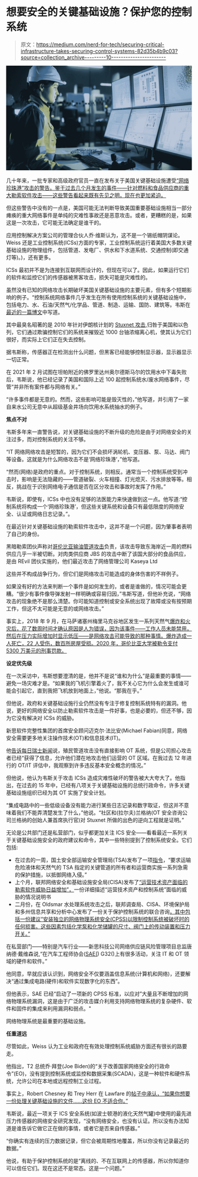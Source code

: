 # 想要安全的关键基础设施？保护您的控制系统

> 原文：<https://medium.com/nerd-for-tech/securing-critical-infrastructure-takes-securing-control-systems-82d35b4b9c03?source=collection_archive---------10----------------------->

![](img/a65e0353a1083ad1f7e036e6fb4d2c2a.png)

几十年来，一批专家和高级政府官员一直在发布关于美国关键基础设施遭受[“网络珍珠港”攻击的警告。鉴于过去几个月发生的事件——针对燃料和食品供应商的重大勒索软件攻击——这些警告看起来既有先见之明，现在也更加紧迫。](https://www.nytimes.com/2012/10/12/world/panetta-warns-of-dire-threat-of-cyberattack.html)

但这些警告中没有的一点是，美国可能无法判断导致美国重要基础设施相当一部分瘫痪的重大网络事件是单纯的灾难性事故还是恶意攻击。或者，更糟糕的是，如果这是一次攻击，它可能无法确定是谁干的。

应用控制解决方案公司的管理合伙人乔·维斯认为，这不是一个锡纸帽阴谋论。Weiss 还是工业控制系统(ICSs)方面的专家，工业控制系统运行着美国大多数关键基础设施的物理组件，包括管道、发电厂、供水和下水道系统、交通控制(即交通灯等)。)，还有更多。

ICSs 最初并不是为连接到互联网而设计的，但现在可以了。因此，如果运行它们的软件和监控它们的传感器被黑客攻击，损失可能是灾难性的。

虽然没有已知的网络攻击长期破坏美国关键基础设施的主要元素，但有多个短期影响的例子。“控制系统网络事件几乎发生在所有使用控制系统的关键基础设施中，包括电力、水、石油/天然气/化学品、管道、制造、运输、国防、建筑等。韦斯在[最近的一篇博文](https://www.controlglobal.com/blogs/unfettered/it-may-not-be-possible-to-recognize-a-cyber-pearl-harbor-as-a-cyber-event/)中写道。

其中最臭名昭著的是 2010 年针对伊朗核计划的 [Stuxnet 攻击](https://www.csoonline.com/article/3218104/what-is-stuxnet-who-created-it-and-how-does-it-work.html),归咎于美国和以色列，它们通过欺骗控制它们的系统来摧毁近 1000 台铀浓缩离心机，使其认为它们很好，而实际上它们正在失去控制。

据韦斯称，传感器正在检测出什么问题，但黑客已经能够控制显示器，显示器显示一切正常。

在 2021 年 2 月试图在坦帕附近的佛罗里达州奥尔德斯马尔的饮用水中下毒失败后，韦斯说，他已经记录了美国和国际上近 100 起控制系统水/废水网络事件，尽管“并非所有案件都与网络有关。”

“许多事件都是无意的。然而，这些影响可能是毁灭性的，”他写道，并引用了一家自来水公司无意中从超级基金井场向饮用水系统抽水的例子。

**焦点不对**

韦斯多年来一直警告说，对关键基础设施的不断升级的危险是由于对网络安全的关注过多，而对控制系统的关注不够。

“IT 网络网络攻击是短暂的，因为它们不会损坏涡轮机、变压器、泵、马达、阀门等设备。这就是为什么网络攻击不是‘网络珍珠港’，”他写道。

“然而(网络)是政府的重点。对于控制系统，则相反。通常当一个控制系统受到冲击时，影响是无法隐藏的——管道破裂、火车相撞、灯光熄灭、污水排放等等。相反，挑战在于识别网络电子通信是否在区分攻击和事故时发挥了作用。”

韦斯说，即使有，ICSs 中也没有足够的法医能力来快速做到这一点。他写道:“控制系统将构成一个‘网络珍珠港’，但这些关键系统和设备只有最低限度的网络安全、认证或网络日志记录。”。

在最近针对关键基础设施的勒索软件攻击中，这并不是一个问题，因为肇事者表明了自己的身份。

黑暗勒索团伙声称对[哥伦比亚输油管道攻击](https://www.politico.com/news/2021/05/08/colonial-pipeline-cyber-attack-485984)负责，该攻击导致东海岸近一周的燃料供应几乎一半被切断。对肉类供应商 JBS 的攻击中断了该国大部分的食品供应，是由 REvil 团伙实施的，他们最近攻击了网络管理公司 Kaseya Ltd

这些并不构成战争行为，但它们是网络攻击可能造成的身体伤害的不祥例子。

如果没有好的方法来判断一个事件是如何发生的，或者是谁做的，情况可能会更糟。“很少有事件像导弹发射一样明确或容易归因，”韦斯写道，但他补充说，“网络攻击的现象绝不是那么清楚。你可能知道控制或安全系统出现了故障或没有按预期工作，但这不太可能是无意的或网络攻击。”

事实上，2018 年 9 月，在马萨诸塞州梅里马克谷地区发生一系列天然气[爆炸和火灾后，花了数周时间才确认原因是人为错误，因为该事件——工作人员未能禁用，然后在压力实际增加时显示低压——是网络攻击可能导致的那种事情。爆炸造成一人死亡，22 人受伤，数百所房屋受损。2020 年，哥伦比亚大学被勒令支付 5300 万美元的刑事罚款。](https://www.justice.gov/usao-ma/pr/columbia-gas-sentenced-connection-september-2018-gas-explosions-merrimack-valley)

**设定优先级**

在一次采访中，韦斯想要澄清的是，他并不是说“谁和为什么”是最重要的事情——避免一场灾难才是。“如果我的飞机引擎着火了，我不关心它为什么会发生或谁可能会引起它，直到我把飞机放到地面上，”他说。“那我在乎。”

但他说，政府和关键基础设施行业仍然没有专注于修复控制系统特有的漏洞。他说，更好的网络安全以防止勒索软件攻击是一件好事，也是必要的，但还不够，因为它没有解决对 ICSs 的威胁。

新思软件完整性集团的首席安全顾问迈克尔·法比安(Michael Fabian)同意，网络安全需要更多地关注操作技术(OT)和信息技术(IT)。

他[告诉每日瑞士新闻](https://portswigger.net/daily-swig/us-dhs-issues-second-directive-for-securing-critical-fuel-supplies-in-wake-of-colonial-pipeline-attack)说，殖民管道攻击没有直接影响 OT 系统，但是公司担心攻击者已经“获得了信息，允许他们潜在地攻击他们运营的 OT 区域。在我过去 12 年进行的 OT/IT 评估中，我观察到许多违反基本安全概念的情况。”

但他说，他认为韦斯关于攻击 ICSs 造成灾难性破坏的警告被大大夸大了。他指出，在过去的 15 年中，已经有八项关于关键基础设施的总统行政命令，许多关键基础设施组织已经为其 OT 实施了安全计划。

“集成电路中的一些低级设备没有能力进行某些日志记录和数字取证，但这并不意味着我们不能弄清楚发生了什么，”他说。“社区和(拉尔夫)兰格纳(OT 安全咨询公司兰格纳的创始人兼首席执行官)对 Stuxnet 所做的出色的逆向工程就是证明。”

无论是公共部门还是私营部门，似乎都更加关注 ICS 安全——看看最近一系列关于关键基础设施安全的政府建议和命令，其中一些特别提到了控制系统安全。它们包括:

*   在过去的一周，国土安全部运输安全管理局(TSA)发布了一项[指令](https://www.dhs.gov/news/2021/07/20/dhs-announces-new-cybersecurity-requirements-critical-pipeline-owners-and-operators)，“要求运输危险液体和天然气的 TSA 指定的关键管道的所有者和运营商实施一系列急需的保护措施，以抵御网络入侵。”
*   上个月，联邦网络安全和基础设施安全局(CISA)发布了[“运营技术资产面临的勒索软件威胁日益增加”，](https://www.cisa.gov/publication/ransomware-threat-to-ot)一份详细描述“运营技术资产和控制系统”面临的威胁的情况说明书
*   二月份，在 Oldsmar 水处理系统攻击之后，联邦调查局、CISA、环境保护局和多州信息共享和分析中心发布了一份关于保护控制系统的联合咨询[，其中包括一份建议“安装独立的网络物理系统安全(CPSS)以限制控制系统被破坏时的任何损害。这些因素包括化学泵和化学储罐的尺寸、阀门上的传动装置和压力开关。”](https://www.mass.gov/doc/joint-fbi-cisa-cybersecurity-advisory-on-compromise-of-water-treatment-facility/download)

在私营部门——特别是汽车行业——新思科技公司网络供应链风险管理项目总监唐纳德·戴维森说,“在汽车工程师协会([SAE(](https://www.sae.org/works/committeeHome.do?comtID=TEAG32)) G32()上有很多活动，关注 IT 和 OT 领域的硬件和软件。”

他同意，早就应该认识到，网络安全不仅要涵盖信息系统(计算机和网络)，还要解决“通过集成电路(硬件)和软件实现数字化的东西”。

但他表示，SAE 已经“启动了一项新的 CPSS 标准，以应对”大量且不断增加的网络物理系统漏洞，这是由于广泛的攻击媒介利用支持网络物理系统的复杂硬件、软件和固件的集成来利用漏洞和弱点。"

网络物理系统是最重要的基础设施。

**任重道远**

尽管如此，Weiss 认为工业和政府在有效处理控制系统威胁方面还有很长的路要走。

他指出，T2 总统乔·拜登(Joe Biden)的“关于改善国家网络安全的行政命令”(EO)，没有提到控制系统或监控和数据采集(SCADA)，这是一种软件和硬件系统，允许公司在本地或远程控制工业过程。

事实上，Robert Chesney 和 Trey Herr 在 Lawfare 的[帖子中承认，“如果你想要一份处理关键基础设施的文件……这份 EO 不适合你。”](https://www.lawfareblog.com/everything-you-need-know-about-new-executive-order-cybersecurity)

韦斯说，最近一项关于 ICS 安全系统(如波士顿港的液化天然气罐)中使用的最先进压力传感器的网络安全研究发现，“没有网络安全，也没有认证。所以没有办法知道是谁告诉它做它正在做的事情，或者它是否来自传感器。”

“你确实有连续的压力数据记录，但它会被周期性地覆盖，所以你没有记录最近的数据。”

他说，有助于保护控制系统的是“离线的、不在互联网上的传感器，所以你知道你可以信任它们。现在这还不是常态。这是一个问题。”